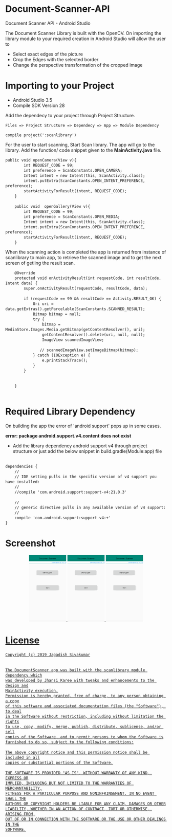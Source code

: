 # Document-Scanner-API
Document Scanner API - Android Studio

The Document Scanner Library is built with the OpenCV. On importing the library module to your required creation in Android Studio will allow the user to
  - Select exact edges of the picture
  - Crop the Edges with the selected border
  - Change the perspective transformation of the cropped image

# Importing to your Project 
- Android Studio 3.5
- Compile SDK Version 28 

Add the dependecy to your project through Project Structure.
```	
Files => Project Structure => Dependecy => App => Module Dependency
```	

```	    
compile project(':scanlibrary')
```
For the user to start scanning, Start Scan library. The app will go to the library. Add the function/ code snippet given to the **MainActivity.java** file.

```	
public void openCamera(View v){
        int REQUEST_CODE = 99;
        int preference = ScanConstants.OPEN_CAMERA;
        Intent intent = new Intent(this, ScanActivity.class);
        intent.putExtra(ScanConstants.OPEN_INTENT_PREFERENCE, preference);
        startActivityForResult(intent, REQUEST_CODE);
    }

    public void  openGallery(View v){
        int REQUEST_CODE = 99;
        int preference = ScanConstants.OPEN_MEDIA;
        Intent intent = new Intent(this, ScanActivity.class);
        intent.putExtra(ScanConstants.OPEN_INTENT_PREFERENCE, preference);
        startActivityForResult(intent, REQUEST_CODE);
    }
```	
    
When the scanning action is completed the app is returned from instance of scanlibrary to main app, to retrieve the scanned image and to get the next screen of getiing the result scan.

```	
    @Override
    protected void onActivityResult(int requestCode, int resultCode, Intent data) {
        super.onActivityResult(requestCode, resultCode, data);

        if (requestCode == 99 && resultCode == Activity.RESULT_OK) {
            Uri uri = data.getExtras().getParcelable(ScanConstants.SCANNED_RESULT);
            Bitmap bitmap = null;
            try {
                bitmap = MediaStore.Images.Media.getBitmap(getContentResolver(), uri);
                getContentResolver().delete(uri, null, null);
                ImageView scannedImageView;
               
               // scannedImageView.setImageBitmap(bitmap);
            } catch (IOException e) {
                e.printStackTrace();
            }
        }


    }
    
```	


# Required Library Dependency
On building the app the error of 'android support' pops up in some cases.

**error: package android.support.v4.content does not exist**

- Add the library dependency android support v4 through project structure
or just add the below snippet in build.gradle(Module:app) file 

```

dependencies {
    //
    // IDE setting pulls in the specific version of v4 support you have installed:
    //
    //compile 'com.android.support:support-v4:21.0.3'

    //
    // generic directive pulls in any available version of v4 support:
    //
    compile 'com.android.support:support-v4:+'
}

```


# Screenshot
<div align="center">
<a href="https://raw.githubusercontent.com/JagadishSivakumar/Document-Scanner-API/master/scanlibrary/ScanDemoExample/screenshots/design.png" />
<img width="23%" src="https://raw.githubusercontent.com/JagadishSivakumar/Document-Scanner-API/master/scanlibrary/ScanDemoExample/screenshots/design.png" alt="Scan Input" title="Scan Input"></img>

<a href="https://raw.githubusercontent.com/JagadishSivakumar/Document-Scanner-API/master/scanlibrary/ScanDemoExample/screenshots/design.png" />
<img width="23%" src="https://raw.githubusercontent.com/JagadishSivakumar/Document-Scanner-API/master/scanlibrary/ScanDemoExample/screenshots/design.png" alt="Scan Input" title="Scan Input"></img>

<a href="https://raw.githubusercontent.com/JagadishSivakumar/Document-Scanner-API/master/scanlibrary/ScanDemoExample/screenshots/design.png" />
<img width="23%" src="https://raw.githubusercontent.com/JagadishSivakumar/Document-Scanner-API/master/scanlibrary/ScanDemoExample/screenshots/design.png" alt="Scan Input" title="Scan Input"></img>
</div>


# License

	Copyright (c) 2019 Jagadish Sivakumar
	
	
	The DocumentScanner app was built with the scanlibrary module dependency which
	was developed by Jhansi Karee with tweaks and enhancements to the design and
	MainActivity execution.
	Permission is hereby granted, free of charge, to any person obtaining a copy
	of this software and associated documentation files (the "Software"), to deal
	in the Software without restriction, including without limitation the rights
	to use, copy, modify, merge, publish, distribute, sublicense, and/or sell
	copies of the Software, and to permit persons to whom the Software is
	furnished to do so, subject to the following conditions:

	The above copyright notice and this permission notice shall be included in all
	copies or substantial portions of the Software.

	THE SOFTWARE IS PROVIDED "AS IS", WITHOUT WARRANTY OF ANY KIND, EXPRESS OR
	IMPLIED, INCLUDING BUT NOT LIMITED TO THE WARRANTIES OF MERCHANTABILITY,
	FITNESS FOR A PARTICULAR PURPOSE AND NONINFRINGEMENT. IN NO EVENT SHALL THE
	AUTHORS OR COPYRIGHT HOLDERS BE LIABLE FOR ANY CLAIM, DAMAGES OR OTHER
	LIABILITY, WHETHER IN AN ACTION OF CONTRACT, TORT OR OTHERWISE, ARISING FROM,
	OUT OF OR IN CONNECTION WITH THE SOFTWARE OR THE USE OR OTHER DEALINGS IN THE
	SOFTWARE.



